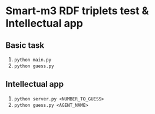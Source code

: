 # Smart-m3 RDF triplets test & Intellectual app

## Basic task

1. `python main.py` 
2. `python guess.py`

## Intellectual app

1. `python server.py <NUMBER_TO_GUESS>` 
2. `python guess.py <AGENT_NAME>`
